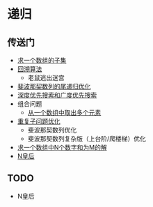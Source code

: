 # 递归

## 传送门

- [求一个数组的子集](./subsets.js)
- [回溯算法](./backtracking.md)
  - 老鼠逃出迷宫
- [斐波那契数列的尾递归优化](./fibonacci.md)
- [深度优先搜索和广度优先搜索](./dfs-bfs.md)
- 组合问题
  - [从一个数组中取出多个元素](./combination.js)
- [重复子问题优化](./repeat-subproblem-optimization.md)
  - 斐波那契数列优化
  - 斐波那契数列复杂版（上台阶/爬楼梯）优化
- [求一个数组中N个数字和为M的解](./sumN.md)
- [N皇后](./nqueen)

## TODO
- N皇后